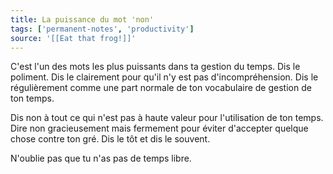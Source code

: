 ```yaml
---
title: La puissance du mot 'non'
tags: ['permanent-notes', 'productivity']
source: '[[Eat that frog!]]'
---
```


C'est l'un des mots les plus puissants dans ta gestion du temps. Dis le poliment. Dis le clairement pour qu'il n'y est pas d'incompréhension. Dis le régulièrement comme une part normale de ton vocabulaire de gestion de ton temps.

Dis non à tout ce qui n'est pas à haute valeur pour l'utilisation de ton temps. Dire non gracieusement mais fermement pour éviter d'accepter quelque chose contre ton gré. Dis le tôt et dis le souvent.

N'oublie pas que tu n'as pas de temps libre.